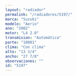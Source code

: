 ```yaml
---
layout: "radiador"
permalink: "/radiadores/5197/"
marca: "Suzuki"
modelo: "Aerio"
ano: "2002"
motor: "L4 2.0"
transmision: "Automática"
parte: "18001"
clima: "Con clima"
alto: "13 3/4"
ancho: "27 7/8"
observaciones: ""
id: "5197"
---
```


